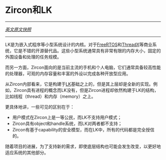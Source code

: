 # Zircon和LK

---

[*英文原文快照*](https://github.com/fuchsia-mirror/zircon/blob/3adf3875541d28ad944637f753f8e454fa91dceb/docs/zx_and_lk.md)

---


LK是为嵌入式程序等小型系统设计的内核。对于[FreeRTOS](http://www.freertos.org/)和[ThreadX](http://rtos.com/products/threadx/)等商业系统，它是不错的开源替代品。这些小型系统通常具有非常有限的内存大小，固定的外围设备和处理的任务规模。

而另一方面，Zircon面向的是当前主流的手机和个人电脑，它们通常具备较高性能的处理器，可观的内存容量和丰富的外设以完成各种开放型应用。

从Zircon内部看来，它是构建于[LK](https://github.com/littlekernel/lk)基础之上的，但是其上层却是全新的实现。例如，Zircon具有进程的概念而LK没有，但是Zircon进程却依然构建于LK的结构，比如线程（thread）和内存（memory）之上。

更具体地讲，一些可见的区别在于：

+ 用户模式在Zircon上是一等公民，而LK不支持用户模式；
+ Zircon具有object和handle系统，而LK对两者都不支持；
+ Zircon有基于capability的安全模型，而在LK中，所有的代码都是完全授信的。

随着项目的进展，为了支持新的需求，即使底层结构也可能会发生改变，以更好地适应系统的其他部分。
